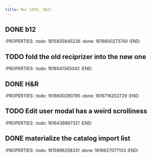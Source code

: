 ```yaml
---
title: Mar 24th, 2021
---
```


## DONE b12
:PROPERTIES:
:todo: 1615835845226
:done: 1616600273740
:END:
## TODO fold the old reciprizer into the new one
:PROPERTIES:
:todo: 1616541365042
:END:
## DONE H&R
:PROPERTIES:
:todo: 1616600290795
:done: 1616716202729
:END:
## TODO Edit user modal has a weird scrolliness
:PROPERTIES:
:todo: 1616438867321
:END:
## DONE materialize the catalog import list
:PROPERTIES:
:todo: 1615996258331
:done: 1616627077133
:END:
